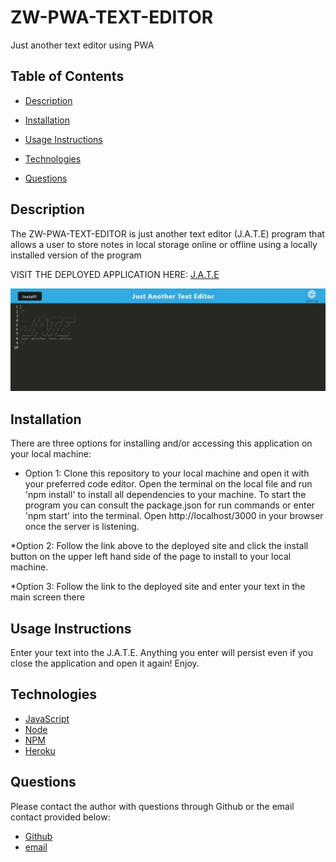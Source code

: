 # ZW-PWA-TEXT-EDITOR
Just another text editor using PWA

## **Table of Contents**

* [Description](#description)

* [Installation](#installation)

* [Usage Instructions](#usage)

* [Technologies](#technologies)

* [Questions](#questions)

## **Description**

The ZW-PWA-TEXT-EDITOR is just another text editor (J.A.T.E) program that allows a user to store notes in local storage online or offline using a locally installed version of the program 

VISIT THE DEPLOYED APPLICATION HERE: [J.A.T.E](https://zw-pwa-text-editor.herokuapp.com/)

![Screenshot of JATE](./assets/zw-jate.jpg)


## **Installation**

There are three options for installing and/or accessing this application on your local machine: 

* Option 1: Clone this repository to your local machine and open it with your preferred code editor. Open the terminal on the local file and run 'npm install' to install all dependencies to your machine. To start the program you can consult the package.json for run commands or enter 'npm start' into the terminal. Open http://localhost/3000 in your browser once the server is listening.

*Option 2: Follow the link above to the deployed site and click the install button on the upper left hand side of the page to install to your local machine.

*Option 3: Follow the link to the deployed site and enter your text in the main screen there


## **Usage Instructions**

Enter your text into the J.A.T.E. Anything you enter will persist even if you close the application and open it again! Enjoy. 


## **Technologies**

* [JavaScript](https://www.javascript.com/) 
* [Node](https://nodejs.org/en/) 
* [NPM](https://www.npmjs.com/) 
* [Heroku](https://www.heroku.com/) 

## **Questions**

Please contact the author with questions through Github or the email contact provided below:

* [Github](https://www.github.com/ZacharyWarnes)
* [email](mailto:zacharywarnes@gmail.com)

